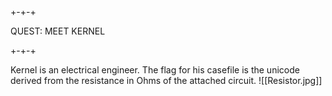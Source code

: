 ## 

+-+-+

QUEST: MEET KERNEL

+-+-+

Kernel is an electrical engineer. The flag for his casefile is the unicode derived from the resistance in Ohms of the attached circuit.
![[Resistor.jpg]]